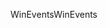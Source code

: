 <span data-ttu-id="6426a-101">WinEvents</span><span class="sxs-lookup"><span data-stu-id="6426a-101">WinEvents</span></span>